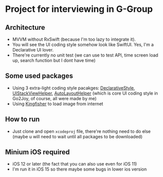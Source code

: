 # Project for interviewing in G-Group

## Architecture
- MVVM without RxSwift (because I'm too lazy to integrate it).
- You will see the UI coding style somehow look like SwiftUI. Yes, I'm a Declarative UI lover.
- There're currently no unit test (we can use to test API, time screen load up, search function but I dont have time)
## Some used packages
- Using 3 extra-light coding style pacakges: [DeclarativeStyle](https://github.com/phthphat-lib/declarative-style), [UIStackViewHelper](https://github.com/phthphat-lib/uistackview-helper), [AutoLayoutHelper](https://github.com/phthphat-lib/autolayout-helper) (which is core UI coding style in Go2Joy, of course, all were made by me)
- Using [Kingfisher](https://github.com/onevcat/Kingfisher) to load image from internet

## How to run
- Just clone and open `xcodeproj` file, there're nothing need to do else (maybe u will need to wait until all packages to be downloaded)

## Minium iOS required
- iOS 12 or later (the fact that you can also use even for iOS 11)
- I'm run it in iOS 15 so there maybe some bugs in lower ios version